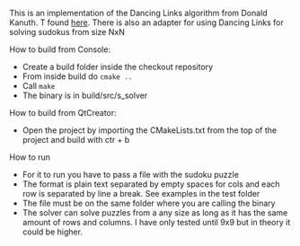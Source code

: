 This is an implementation of the Dancing Links algorithm from Donald Kanuth. T
found [here](https://www-cs-faculty.stanford.edu/~knuth/news.html). There is also an adapter for using Dancing Links for solving sudokus
from size NxN

How to build from Console:
* Create a build folder inside the checkout repository
* From inside build do `cmake ..`
* Call `make`
* The binary is in build/src/s_solver

How to build from QtCreator:
* Open the project by importing the CMakeLists.txt from the top of the project and build with ctr + b

How to run
* For it to run you have to pass a file with the sudoku puzzle
* The format is plain text separated by empty spaces for cols and each row is separated by line a break. See examples in the test folder
* The file must be on the same folder where you are calling the binary
* The solver can solve puzzles from a any size as long as it
has the same amount of rows and columns. I have only tested until 9x9 but in theory it could be higher.

